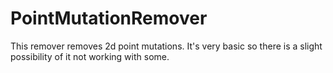# PointMutationRemover
This remover removes 2d point mutations. It's very basic so there is a slight possibility of it not working with some.
